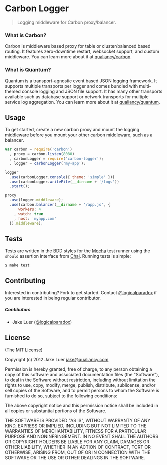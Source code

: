 # Carbon Logger

> Logging middleware for Carbon proxy/balancer.

### What is Carbon?

Carbon is middleware based proxy for table or cluster/balanced based routing. It
features zero-downtime restart, websocket support, and custom middleware. You can
learn more about it at [qualiancy/carbon](https://github.com/qualiancy/carbon).

### What is Quantum?

Quantum is a transport-agnostic event based JSON logging framework. It supports
multiple transports per logger and comes bundled with multi-themed console 
logging and JSON file support. It has many other transports available such as 
database support or network transports for multiple service log aggregation.
You can learn more about it at [qualiancy/quantum](https://github.com/qualiancy/quantum).

## Usage

To get started, create a new carbon proxy and mount the logging middleware before
you mount your other carbon middleware, such as a balancer.

```js
var carbon = require('carbon')
  , proxy = carbon.listen(8080)
  , carbonLogger = require('carbon-logger');
  , logger = carbonLogger('my-app');

logger
  .use(carbonLogger.console({ theme: 'simple' }))
  .use(carbonLogger.writeFile(__dirname + '/logs'))
  .start();

proxy
  .use(logger.middleware);
  .use(carbon.balancer(__dirname + '/app.js', { 
      workers: 4
    , watch: true
    , host: 'myapp.com'
  }).middleware);
```

## Tests

Tests are written in the BDD styles for the [Mocha](http://visionmedia.github.com/mocha) test runner using the
`should` assertion interface from [Chai](http://chaijs.com). Running tests is simple:

    $ make test

## Contributing

Interested in contributing? Fork to get started. Contact [@logicalparadox](http://github.com/logicalparadox) 
if you are interested in being regular contributor.

##### Contibutors 

* Jake Luer ([@logicalparadox](http://github.com/logicalparadox))

## License

(The MIT License)

Copyright (c) 2012 Jake Luer <jake@qualiancy.com>

Permission is hereby granted, free of charge, to any person obtaining a copy
of this software and associated documentation files (the "Software"), to deal
in the Software without restriction, including without limitation the rights
to use, copy, modify, merge, publish, distribute, sublicense, and/or sell
copies of the Software, and to permit persons to whom the Software is
furnished to do so, subject to the following conditions:

The above copyright notice and this permission notice shall be included in
all copies or substantial portions of the Software.

THE SOFTWARE IS PROVIDED "AS IS", WITHOUT WARRANTY OF ANY KIND, EXPRESS OR
IMPLIED, INCLUDING BUT NOT LIMITED TO THE WARRANTIES OF MERCHANTABILITY,
FITNESS FOR A PARTICULAR PURPOSE AND NONINFRINGEMENT. IN NO EVENT SHALL THE
AUTHORS OR COPYRIGHT HOLDERS BE LIABLE FOR ANY CLAIM, DAMAGES OR OTHER
LIABILITY, WHETHER IN AN ACTION OF CONTRACT, TORT OR OTHERWISE, ARISING FROM,
OUT OF OR IN CONNECTION WITH THE SOFTWARE OR THE USE OR OTHER DEALINGS IN
THE SOFTWARE.
